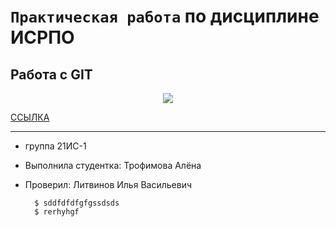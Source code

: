 # ``Практическая работа`` по дисциплине ИСРПО

## Работа с GIT

<p align = "center"><img src="https://imgtest.mir24.tv/uploaded/images/crops/2022/December/870x489_0x52_detail_crop_20221220175207_20c397fc_553351f968e6663ad048247185585a802970e4140692c74d2c9fbd83038b5645.jpg"></p>

<p><a href="https://ru.wikipedia.org/wiki/GitHub">ССЫЛКА</a></p>

------

* группа 21ИС-1
* Выполнила студентка: Трофимова Алёна
* Проверил: Литвинов Илья Васильевич

        $ sddfdfdfgfgssdsds
        $ rerhyhgf
    
